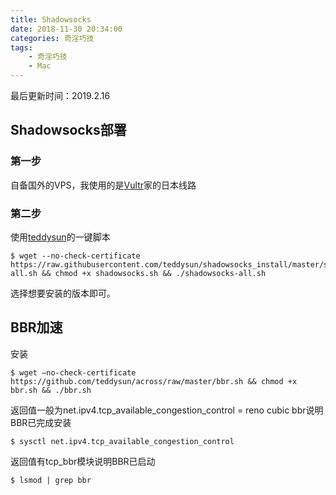 ```yaml
---
title: Shadowsocks
date: 2018-11-30 20:34:00
categories: 奇淫巧技
tags:
	- 奇淫巧技
	- Mac
---
```


最后更新时间：2019.2.16

## Shadowsocks部署

### 第一步

自备国外的VPS，我使用的是[Vultr](https://www.vultr.com/)家的日本线路

### 第二步

使用[teddysun](https://github.com/teddysun)的一键脚本

```shell
$ wget --no-check-certificate https://raw.githubusercontent.com/teddysun/shadowsocks_install/master/shadowsocks-all.sh && chmod +x shadowsocks.sh && ./shadowsocks-all.sh
```

选择想要安装的版本即可。

<!-- more -->

## BBR加速

安装

```shell
$ wget –no-check-certificate https://github.com/teddysun/across/raw/master/bbr.sh && chmod +x bbr.sh && ./bbr.sh
```

返回值一般为net.ipv4.tcp_available_congestion_control = reno cubic bbr说明BBR已完成安装

```shell
$ sysctl net.ipv4.tcp_available_congestion_control
```

返回值有tcp_bbr模块说明BBR已启动

```shell
$ lsmod | grep bbr
```

